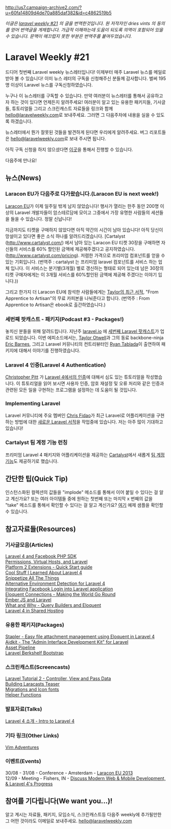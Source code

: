 http://us7.campaign-archive2.com/?u=60fa14809d4de70a885daf382&id=c4862519b5

*이글은 [laravel weekly #21](http://us7.campaign-archive2.com/?u=60fa14809d4de70a885daf382&id=c4862519b5) 의 글을 번역한것입니다. 원 저작자인 dries vints 의 동의를 얻어 번역글을 게제합니다. 가급적 이해하는데 도움이 되도록 의역이 포함되어 있을 수 있습니다. 문맥이 매끄럽지 못한 부분은 번역주를 붙여두었습니다.*

# Laravel Weekly #21

드디어 첫번째 Laravel weekly 뉴스레터입니다! 이제부터 매주 Laravel 뉴스를 메일로 받아 볼 수 있습니다! 이미 뉴스 레터의 구독을 신청해주신 분들께 감사합니다. 벌써 195명 이상이 Laravel 뉴스를 구독신청하였습니다.

누구나 이 뉴스레터를 구독할 수 있습니다. 만약 여러분이 뉴스레터를 통해서 공유하고자 하는 것이 있다면 언제든지 알려주세요! 여러분이 알고 있는 유용한 패키지들, 기사글들, 튜토리얼들 그리고 스크린캐스트 자료들을 링크와 함께 [hello@laravelweekly.com](mailto:hello@laravelweekly.com)로 보내주세요. 그러면 그 다음주차에 내용을 실을 수 있도록 하겠습니다.

 뉴스레터에서 뭔가 잘못된 것들을 발견하게 된다면 우리에게 알려주세요. 버그 리포트들은  [hello@laravelweekly.com](mailto:hello@laravelweekly.com)로 보내 주시면 됩니다.

아직 구독 신청을 하지 않으셨다면 [이곳](http://eepurl.com/DGabL)을 통해서 진행할 수 있습니다.

다음주에 만나요!

## 뉴스(News)

### Laracon EU가 다음주로 다가왔습니다.(Laracon EU is next week!)

[Laracon EU](http://laracon.eu/2013/)가 이제 일주일 밖게 남지 않았습니다!
행사가 열리는 한주 동안 200명 이상의 Laravel 개발자들이 암스테르담에 모이고 그중에서 가장 유명한 사람들의 세션들을 들을 수 있습니다. 정말 신납니다!

 지금까지도 티켓을 구매하지 않았다면 아직 약간의 시간이 남아 있습니다! 아직 당신이 망설이고 있다면 좋은 소식 하나를 알려드리겠습니다. [Cartalyst (http://www.cartalyst.com/) 에서 남아 있는 Laracon EU 티켓 30장을 구매하면 자신들의 서비스를 60% 할인된 금액에 제공해주겠다고 공지하였습니다.(http://www.cartalyst.com/pricing). 저렴한 가격으로 프리미엄 컴포넌트를 얻을 수 있는 기회입니다. 
 (번역주 : cartalyst 는 프리미엄 laravel 컴포넌트를 서비스 하는 업체 입니다. 이 서비스는 분기별(3개월) 별로 갱신하는 형태로 되어 있는데 남은 30장의 티켓 구매자에게는 이 3개월 서비스를 60%할인된 금액에 제공해 주겠다는 이야기 입니다.))
 
 그리고 한가지 더 Laracon EU에 참석한 사람들에게는 [Taylor의 최근 서적](https://twitter.com/laravelphp/status/367498147884318720), "From Apprentice to Artisan"의 무료 카피본을 나눠준다고 합니다. 
 (번역주 : From Apprentice to Artisan은 ebook로 출간하였습니다.)

### 세번째 팟캐스트 - 패키지(Podcast #3 - Packages!)

놓치신 분들을 위해 알려드립니다. 지난주 [laravel.io](http://laravel.io/) 에 [세번째 Laravel 팟캐스트](http://laravel.io/topic/44/podcast-3-packages)가 업로드 되었습니다. 이번 에피소드에서는, [Taylor Otwell](https://twitter.com/taylorotwell)과 그의 동료 backbone-ninja [Eric Barnes](https://twitter.com/ericlbarnes), 그리고 Laravel 커뮤니티의 컨트리뷰터인 [Ryan Tablada](https://twitter.com/RyanTablada)이 출연하여 패키지에 대해서 이야기를 진행하였습니다.

### Laravel 4 인증(Laravel 4 Authentication)

[Christopher Pitt](https://twitter.com/followchrisp) 가 [Laravel 4에서의 인증](https://medium.com/on-coding/e8d93c9ce0e2)에 대해서 심도 있는 튜토리얼을 작성했습니다. 이 튜토리얼을 읽어 보시면 사용자 인증, 암호 재설정 및 오류 처리와 같은 인증과 관련된 모든 일을 구현하는 프로그램을 설정하는 데 도움이 될 것입니다.

### Implementing Laravel

Laravel 커뮤니티에 주요 멤버인 [Chris Fidao](https://twitter.com/fideloper)가 최근 Laravel로 어플리케이션을 구현하는 방법에 대한 [새로운 Laravel 서적](https://leanpub.com/implementinglaravel)을 작업중에 있습니다. 저는 아주 많이 기대하고 있습니다!

### Cartalyst 팀 계정 기능 런칭

프리미엄 Laravel 4 패키지와 어플리케이션을 제공하는 [Cartalyst](http://www.cartalyst.com/)에서 새롭게 [팀 계정 기능](http://blog.cartalyst.com/post/58245326721/team-accounts-pricing)도 제공하기로 했습니다.

## 간단한 팁(Quick Tip)

인스턴스화된 컬렉션의 값들을 "implode" 메소드를 통해서 이어 붙일 수 있다는 걸 알고 계신가요? 또는 여러 아이템들 중에 원하는 첫번째 또는 마지막 x 번째의 값을 "take" 메소드를 통해서 확인할 수 있다는 걸 알고 계신가요? [여기](http://paste.laravel.com/Li1) 예제 샘플을 확인할 수 있습니다.

## 참고자료들(Resources)

### 기사글모음(Articles)

[Laravel 4 and Facebook PHP SDK](http://ifonlyiknewthat.com/facebook/laravel-4-and-facebook-php-sdk/)  
[Permissions, Virtual Hosts, and Laravel](http://jasonlewis.me/article/permissions-virtual-hosts-and-laravel)  
[Platform 2 Extensions - Quick Start guide](https://gist.github.com/drsii/6295234)  
[Cool Stuff I Learned About Laravel 4](http://antjanus.com/blog/web-development-tutorials/cool-stuff-i-learned-about-laravel-4/)  
[Snippetize All The Things](http://laracasts.com/blog/snippetize-all-the-things)  
[Alternative Environment Detection for Laravel 4](http://crynobone.com/posts/5/alternative-environment-detection-for-laravel-4)  
[Integrating Facebook Login into Laravel application](http://maxoffsky.com/code-blog/integrating-facebook-login-into-laravel-application/)  
[Eloquent Connections - Making the World Go Round](http://ryantablada.com/post/eloquent-connections-making-the-world-go-round)  
[Ember JS and Laravel](http://ryantablada.com/post/ember-js-and-laravel)  
[What and Why - Query Builders and Eloquent](http://ryantablada.com/post/what-and-why-query-builders-and-eloquent)  
[Laravel 4 in Shared Hosting](http://crynobone.com/posts/3/laravel-4-in-shared-hosting)  

### 유용한 패키지(Packages)

[Stapler - Easy file attachment management using Eloquent in Laravel 4](https://github.com/CodeSleeve/stapler)  
[Aidkit - The "Admin Interface Development Kit" for Laravel](http://codebryo.github.io/aidkit/)  
[Asset Pipeline](https://github.com/CodeSleeve/asset-pipeline)  
[Laravel Berkshelf Bootstrap](https://github.com/In-Touch/laravel-berkshelf)  

### 스크린캐스트(Screencasts)

[Laravel Tutorial 2 - Controller, View and Pass Data](http://www.youtube.com/watch?v=U_0gNBN7Q7I)  
[Building Laracasts Teaser](http://laracasts.com/blog/building-laracasts-teaser-1)  
[Migrations and Icon fonts](http://social-sharing.s3.amazonaws.com/20-Storing-Thumbnail-References-Within-The-Database.mp4)  
[Helper Functions](http://social-sharing.s3.amazonaws.com/14-Helper-Functions.mp4)  

### 발표자료(Talks)

[Laravel 4 소개 - Intro to Laravel 4](http://www.slideshare.net/kareerme/laravel-sdphp)

### 기타 링크(Other Links)

[Vim Adventures](http://vim-adventures.com/)

### 이벤트(Events)

30/08 - 31/08 - Conference - Amsterdam - [Laracon EU 2013](http://laracon.eu)  
12/09 - Meeting - Fishers, IN - [Discuss Modern Web & Mobile Development, & Laravel 4's Progress](http://www.meetup.com/Laravel-Modern-Web-Apps-in-Carmel-Fishers-Indianapolis/events/135898802/)

## 참여를 기다립니다(We want you...)!

 알고 계시는 자료들, 패키지, 모임소식, 스크린캐스트등 다음주 weekly에 추가될만한 그 어떤 것이라도 이메일로 보내주세요. [hello@laravelweekly.com](mailto:hello@laravelweekly.com)